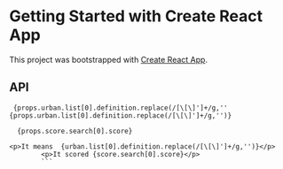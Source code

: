 # Getting Started with Create React App

This project was bootstrapped with [Create React App](https://github.com/facebook/create-react-app).

## API
```
 {props.urban.list[0].definition.replace(/[\[\]']+/g,''  {props.urban.list[0].definition.replace(/[\[\]']+/g,'')}

  {props.score.search[0].score}
  ```

  ```
  <p>It means  {urban.list[0].definition.replace(/[\[\]']+/g,'')}</p>
          <p>It scored {score.search[0].score}</p>
          ```